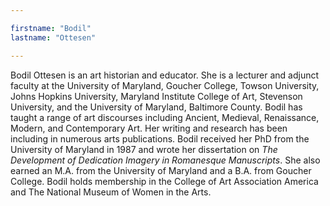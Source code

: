 ```yaml
---

firstname: "Bodil"
lastname: "Ottesen"

---
```


Bodil Ottesen is an art historian and educator. She is a lecturer and adjunct faculty at the University of Maryland, Goucher College, Towson University, Johns Hopkins University, Maryland Institute College of Art, Stevenson University, and the University of Maryland, Baltimore County. Bodil has taught a range of art discourses including Ancient, Medieval, Renaissance, Modern, and Contemporary Art. Her writing and research has been including in numerous arts publications. Bodil received her PhD from the University of Maryland in 1987 and wrote her dissertation on <cite>The Development of Dedication Imagery in Romanesque Manuscripts</cite>. She also earned an M.A. from the University of Maryland and a B.A. from Goucher College. Bodil holds membership in the College of Art Association America and The National Museum of Women in the Arts.

